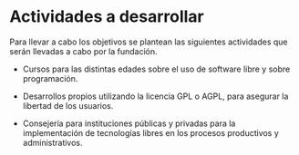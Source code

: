 # Actividades a desarrollar #

Para llevar a cabo los objetivos se plantean las siguientes actividades que
serán llevadas a cabo por la fundación.

* Cursos para las distintas edades sobre el uso de software libre y sobre
  programación.

* Desarrollos propios utilizando la licencia GPL o AGPL, para asegurar la
  libertad de los usuarios.

* Consejería para instituciones públicas y privadas para la implementación de
  tecnologías libres en los procesos productivos y administrativos.
